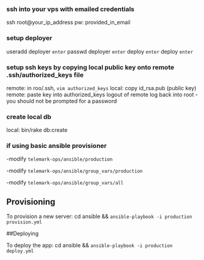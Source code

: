 ### ssh into your vps with emailed credentials
ssh root@your_ip_address
pw: provided_in_email

### setup deployer
useradd deployer `enter`
passwd deployer `enter`
deploy `enter`
deploy `enter`

### setup ssh keys by copying local public key onto remote .ssh/authorized_keys file
remote: in roo/.ssh, `vim authorized_keys`
local: copy id_rsa.pub (public key)
remote: paste key into authorized_keys
logout of remote
log back into root - you should not be prompted for a password

### create local db
local: bin/rake db:create

### if using basic ansible provisioner
-modify `telemark-ops/ansible/production`

-modify `telemark-ops/ansible/group_vars/production`

-modify `telemark-ops/ansible/group_vars/all`


## Provisioning

To provision a new server: cd ansible && `ansible-playbook -i production provision.yml`

##Deploying

To deploy the app: cd ansible && `ansible-playbook -i production deploy.yml`